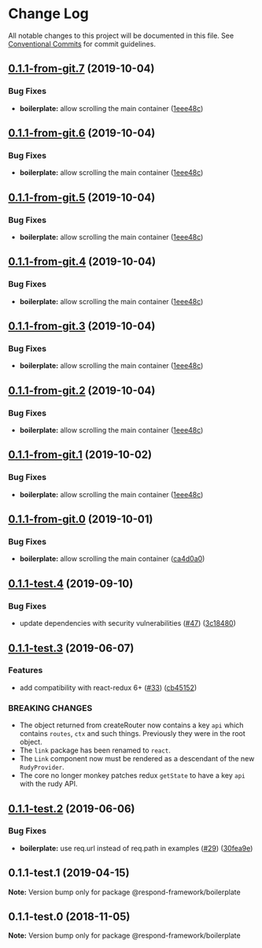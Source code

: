 # Change Log

All notable changes to this project will be documented in this file.
See [Conventional Commits](https://conventionalcommits.org) for commit guidelines.

## [0.1.1-from-git.7](https://github.com/hedgepigdaniel/rudy/compare/@respond-framework/boilerplate@0.1.1-test.4...@respond-framework/boilerplate@0.1.1-from-git.7) (2019-10-04)


### Bug Fixes

* **boilerplate:** allow scrolling the main container ([1eee48c](https://github.com/hedgepigdaniel/rudy/commit/1eee48c))





## [0.1.1-from-git.6](https://github.com/hedgepigdaniel/rudy/compare/@respond-framework/boilerplate@0.1.1-test.4...@respond-framework/boilerplate@0.1.1-from-git.6) (2019-10-04)


### Bug Fixes

* **boilerplate:** allow scrolling the main container ([1eee48c](https://github.com/hedgepigdaniel/rudy/commit/1eee48c))





## [0.1.1-from-git.5](https://github.com/hedgepigdaniel/rudy/compare/@respond-framework/boilerplate@0.1.1-test.4...@respond-framework/boilerplate@0.1.1-from-git.5) (2019-10-04)


### Bug Fixes

* **boilerplate:** allow scrolling the main container ([1eee48c](https://github.com/hedgepigdaniel/rudy/commit/1eee48c))





## [0.1.1-from-git.4](https://github.com/hedgepigdaniel/rudy/compare/@respond-framework/boilerplate@0.1.1-test.4...@respond-framework/boilerplate@0.1.1-from-git.4) (2019-10-04)


### Bug Fixes

* **boilerplate:** allow scrolling the main container ([1eee48c](https://github.com/hedgepigdaniel/rudy/commit/1eee48c))





## [0.1.1-from-git.3](https://github.com/hedgepigdaniel/rudy/compare/@respond-framework/boilerplate@0.1.1-test.4...@respond-framework/boilerplate@0.1.1-from-git.3) (2019-10-04)


### Bug Fixes

* **boilerplate:** allow scrolling the main container ([1eee48c](https://github.com/hedgepigdaniel/rudy/commit/1eee48c))





## [0.1.1-from-git.2](https://github.com/hedgepigdaniel/rudy/compare/@respond-framework/boilerplate@0.1.1-test.4...@respond-framework/boilerplate@0.1.1-from-git.2) (2019-10-04)


### Bug Fixes

* **boilerplate:** allow scrolling the main container ([1eee48c](https://github.com/hedgepigdaniel/rudy/commit/1eee48c))





## [0.1.1-from-git.1](https://github.com/respond-framework/rudy/compare/@respond-framework/boilerplate@0.1.1-test.4...@respond-framework/boilerplate@0.1.1-from-git.1) (2019-10-02)


### Bug Fixes

* **boilerplate:** allow scrolling the main container ([1eee48c](https://github.com/respond-framework/rudy/commit/1eee48c))





## [0.1.1-from-git.0](https://github.com/respond-framework/rudy/compare/@respond-framework/boilerplate@0.1.1-test.4...@respond-framework/boilerplate@0.1.1-from-git.0) (2019-10-01)


### Bug Fixes

* **boilerplate:** allow scrolling the main container ([ca4d0a0](https://github.com/respond-framework/rudy/commit/ca4d0a0))





## [0.1.1-test.4](https://github.com/respond-framework/rudy/compare/@respond-framework/boilerplate@0.1.1-test.3...@respond-framework/boilerplate@0.1.1-test.4) (2019-09-10)


### Bug Fixes

* update dependencies with security vulnerabilities ([#47](https://github.com/respond-framework/rudy/issues/47)) ([3c18480](https://github.com/respond-framework/rudy/commit/3c18480))





## [0.1.1-test.3](https://github.com/respond-framework/rudy/compare/@respond-framework/boilerplate@0.1.1-test.2...@respond-framework/boilerplate@0.1.1-test.3) (2019-06-07)


### Features

* add compatibility with react-redux 6+ ([#33](https://github.com/respond-framework/rudy/issues/33)) ([cb45152](https://github.com/respond-framework/rudy/commit/cb45152))


### BREAKING CHANGES

* The object returned from createRouter now contains a key `api` which contains `routes`, `ctx` and such things. Previously they were in the root object.
* The `link` package has been renamed to `react`.
* The `Link` component now must be rendered as a descendant of the new `RudyProvider`.
* The core no longer monkey patches redux `getState` to have a key `api` with the rudy API.





## [0.1.1-test.2](https://github.com/respond-framework/rudy/compare/@respond-framework/boilerplate@0.1.1-test.1...@respond-framework/boilerplate@0.1.1-test.2) (2019-06-06)


### Bug Fixes

* **boilerplate:** use req.url instead of req.path in examples ([#29](https://github.com/respond-framework/rudy/issues/29)) ([30fea9e](https://github.com/respond-framework/rudy/commit/30fea9e))





## 0.1.1-test.1 (2019-04-15)

**Note:** Version bump only for package @respond-framework/boilerplate





## 0.1.1-test.0 (2018-11-05)

**Note:** Version bump only for package @respond-framework/boilerplate
